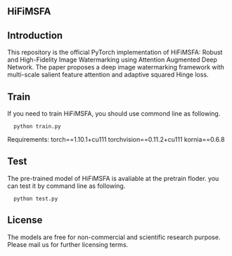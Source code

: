 ## HiFiMSFA

## Introduction
This repository is the official PyTorch implementation of HiFiMSFA: Robust and High-Fidelity Image Watermarking using Attention Augmented Deep Network. The paper proposes a deep image watermarking framework with multi-scale salient feature attention and adaptive squared Hinge loss.

## Train
If you need to train HiFiMSFA, you should use commond line as following.

      python train.py
Requirements: torch==1.10.1+cu111 torchvision==0.11.2+cu111 kornia==0.6.8

## Test
The pre-trained model of HiFiMSFA is avaliable at the pretrain floder. you can test it by command line as following.

      python test.py

## License
The models are free for non-commercial and scientific research purpose. Please mail us for further licensing terms.
